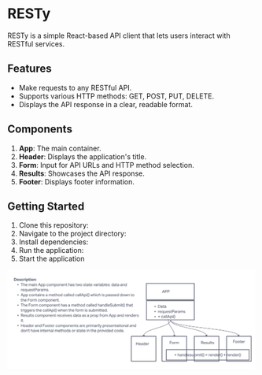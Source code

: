 # RESTy

RESTy is a simple React-based API client that lets users interact with RESTful services.

## Features

- Make requests to any RESTful API.
- Supports various HTTP methods: GET, POST, PUT, DELETE.
- Displays the API response in a clear, readable format.

## Components

1. **App**: The main container.
2. **Header**: Displays the application's title.
3. **Form**: Input for API URLs and HTTP method selection.
4. **Results**: Showcases the API response.
5. **Footer**: Displays footer information.

## Getting Started

1. Clone this repository:
2. Navigate to the project directory:
3. Install dependencies:
4. Run the application:
5. Start the application

![UML](uml.png)
